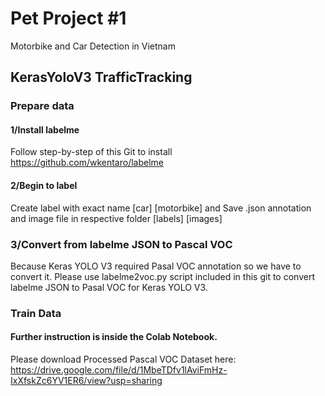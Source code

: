 # Pet Project #1
Motorbike and Car Detection in Vietnam

## KerasYoloV3 TrafficTracking
### Prepare data
#### 1/Install labelme
Follow step-by-step of this Git to install
https://github.com/wkentaro/labelme

#### 2/Begin to label
Create label with exact name [car] [motorbike] and Save .json annotation and image file in respective folder [labels] [images]

### 3/Convert from labelme JSON to Pascal VOC
Because Keras YOLO V3 required Pasal VOC annotation so we have to convert it.
Please use labelme2voc.py script included in this git to convert labelme JSON to Pasal VOC for Keras YOLO V3.

### Train Data
#### Further instruction is inside the Colab Notebook.
Please download Processed Pascal VOC Dataset here: https://drive.google.com/file/d/1MbeTDfv1lAviFmHz-IxXfskZc6YV1ER6/view?usp=sharing
